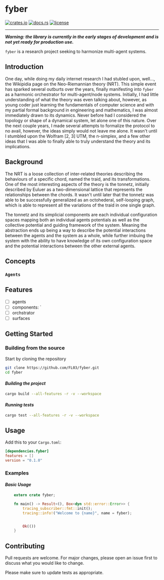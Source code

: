 # fyber

[![crates.io](https://img.shields.io/crates/v/fyber.svg)](https://crates.io/crates/fyber)
[![docs.rs](https://docs.rs/fyber/badge.svg)](https://docs.rs/fyber)
[![license](https://img.shields.io/crates/l/fyber.svg)](https://crates.io/crates/fyber)

***

_**Warning: the library is currently in the early stages of development and is not yet ready for production use.**_

`fyber` is a research project seeking to harmonize multi-agent systems.

## Introduction

One day, while doing my daily internet research I had stubled upon, well..., the Wikipidia page on the Neo-Riemannian theory (NRT). This simple event has sparked several outburts over the years, finally manifesting into `fyber` as a harmonic orchestrator for multi-agent/node systems. Initially, I had little understanding of what the theory was even talking about, however, as young coder just learning the fundamentals of computer science and with my partial formal background in engineering and mathematics, I was almost immediately drawn to its dynamics. Never before had I considered the topology or shape of a dynamical system, let alone one of this nature. Over the next couple years, I made several attempts to formalize the protocol to no avail, however, the ideas simply would not leave me alone. It wasn't until I stumbled upon the Wolfram [2, 3] UTM, the n-simplex, and a few other ideas that I was able to finally able to truly understand the theory and its implications.

## Background

The NRT is a loose collection of inter-related theories describing the behaviours of a specific chord, named the traid, and its transformations. One of the most interesting aspects of the theory is the tonnetz, initially described by Euluer as a two-dimensional lattice that represents the relationships between the chords. It wasn't until later that the tonnetz was able to be successfully generalized as an octohederal, self-looping graph, which is able to represent all the variations of the traid in one single graph.

The tonnetz and its simplicial components are each individual configuration spaces mapping both an individual agents potentials as well as the collective potential and guiding framework of the system. Meaning the abstraction ends up being a way to describe the potential interactions between the agents and the system as a whole, while further imbuing the system with the ability to have knowledge of its own configuration space and the potential interactions between the other external agents.

## Concepts

### `Agents`

## Features

- [ ] agents
- [ ] components: `
- [ ] orchstrator
- [ ] surfaces

## Getting Started

### Building from the source

Start by cloning the repository

```bash
git clone https://github.com/FL03/fyber.git
cd fyber
```

#### _Building the project_

```bash
cargo build --all-features -r -v --workspace
```

#### _Running tests_

```bash
cargo test --all-features -r -v --workspace
```

## Usage

Add this to your `Cargo.toml`:

```toml
[dependencies.fyber]
features = []
version = "0.1.0"
```

### Examples

#### _Basic Usage_

```rust
    extern crate fyber;

    fn main() -> Result<(), Box<dyn std::error::Error>> {
        tracing_subscriber::fmt::init();
        tracing::info!("Welcome to {name}", name = fyber);


        Ok(())
    }
```

## Contributing

Pull requests are welcome. For major changes, please open an issue first
to discuss what you would like to change.

Please make sure to update tests as appropriate.
